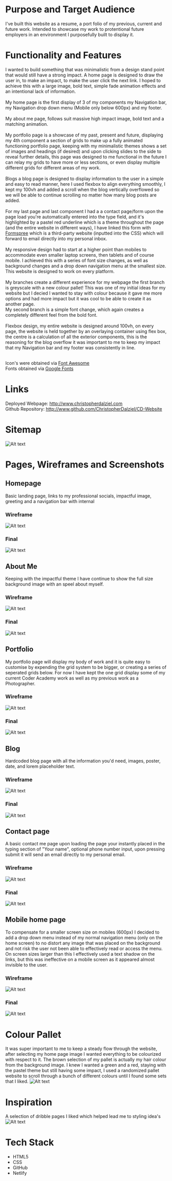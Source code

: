 # Purpose and Target Audience
I've built this website as a resume, a port folio of my previous, current and future work. Intended to showcase my work to protentional  future employers in an environment  I purposefully built to display it.  

# Functionality and Features
I wanted to build something that was minimalistic from a design stand point that would still have a strong impact. A home page is designed to draw the user in, to make an impact, to make the user click the next link. I hoped to achieve this with a large image, bold text, simple fade animation effects and an intentional lack of information. <br><br>
My home page is the first display of 3 of my components my Navigation bar, my Navigation drop down menu (Mobile only below 600px) and my footer. <br><br>
My about me page, follows suit massive high impact image, bold text and a matching animation.<br><br>
My portfolio page is a showcase of my past, present and future, displaying my 4th component a section of grids to make up a fully animated functioning portfolio page, keeping with my minimalistic themes shows a set of images and headings (if desired) and upon clicking slides to the side to reveal further details, this page was designed to me functional in the future I can relay my grids to have more or less sections, or even display multiple different grids for different areas of my work. <br><br>
Blogs a blog page is designed to display information to the user in a simple and easy to read manner, here I used flexbox to align everything smoothly, I kept my 100vh and added a scroll when the blog vertically overflowed so we will be able to continue scrolling no matter how many blog posts are added.<br><br>
For my last page and last component I had a a contact page/form upon the page load you're automatically entered into the type field, and it's highlighted by a pastel  red underline which is a theme throughout the page (and the entire website in different ways), I have linked this form with [Formspree](https://formspree.io) which is a third-party website (inputted into the CSS) which will forward to email directly into my personal inbox. <br><br>
My responsive design had to start at a higher point than mobiles to accommodate even smaller laptop screens, then tablets and of course mobile. I achieved this with a series of font size changes, as well as background changes and a drop down navigation menu at the smallest size. This website is designed to work on every platform.<br><br>
My branches create a different experience for my webpage the first branch is greyscale with a new colour pallet! This was one of my initial ideas for my website but I decied I wanted to stay with colour because it gave me more options and had more impact but it was cool to be able to create it as another page. <br>
My second branch is a simple font change, which again creates a completely different feel from the bold font.<br><br>
Flexbox design, my entire website is designed around 100vh, on every page, the website is held together by an overlaying container using flex box, the centre is a calculation of all the exterior components, this is the reasoning for the blog overflow it was important to me to keep my impact that my Navigation bar and my footer was consistently in line.<br><br>

Icon's were obtained via [Font Awesome](https://fontawesome.com/)<br>
Fonts obtained via [Google Fonts](https://fonts.google.com/)


# Links
Deployed Webpage: http://www.christopherdalziel.com
<br>
Github Repository: http://www.github.com/ChristopherDalziel/CD-Website

# Sitemap 
![Alt text](Docs/Sitemap-ChristopherDalziel.jpg "Optional Title")

# Pages, Wireframes and Screenshots

## Homepage
Basic landing page, links to my professional socials, impactful image, greeting and a navigation bar with internal<br>
### Wireframe
![Alt text](/Docs/home-page.png "Optional Title")
### Final
![Alt text](/Docs/home.png "Optional Title")

## About Me
Keeping with the impactful theme I have continue to show the full size background image with an speel about myself.<br>
### Wireframe
![Alt text](/Docs/about-me-page.png "Optional Title")
### Final
![Alt text](/Docs/about.png "Optional Title")

## Portfolio
My portfolio page will display my body of work and it is quite easy to customise by expending the grid system to be bigger, or creating a series of seperated grids below. For now I have kept the one grid display some of my current Coder Academy work as well as my previous work as a Photographer.<br>
### Wireframe
![Alt text](/Docs/portfolio-page.png "Optional Title")
### Final
![Alt text](/Docs/portfolio.png "Optional Title")

## Blog
Hardcoded blog page with all the information you'd need, images, poster, date, and lorem placeholder text.<br>
### Wireframe
![Alt text](/Docs/blog-page.png "Optional Title")
### Final
![Alt text](/Docs/blog.png "Optional Title")

## Contact page
A basic contact me page upon loading the page your instantly placed in the typing section of "Your name", optional phone number input, upon pressing submit it will send an email directly to my personal email.<br>
### Wireframe
![Alt text](/Docs/contact-page.png "Optional Title")
### Final
![Alt text](/Docs/contact.png "Optional Title")

## Mobile home page
To compensate for a smaller screen size on mobiles (600px) I decided to add a drop down menu instead of my normal navigation menu (only on the home screen) to no distort any image that was placed on the background and not risk the user not been able to effectively read or access the menu. On screen sizes larger than this I effectively used a text shadow on the links, but this was ineffective on a mobile screen as it appeared almost invisible to the user.

### Wireframe
![Alt text](/Docs/mobile-home-page.png "Optional Title")
### Final
![Alt text](/Docs/mobile-home.jpeg "Optional Title")

# Colour Pallet
It was super important to me to keep a steady flow through the website, after selecting my home page image I wanted everything to be colourized with respect to it. The brown selection of my pallet is actually my hair colour from the background image. I knew I wanted a green and a red, staying with the pastel theme but still having some impact, I used a randomized pallet website to scroll through a bunch of different colours until I found some sets that I liked.
![Alt text](/Docs/Colour_P.jpg "Optional Title")

# Inspiration
A selection of dribble pages I liked which helped lead me to styling idea's
![Alt text](/Docs/dribble-inspo.jpg "Optional Title")

# Tech Stack
- HTML5
- CSS
- GitHub
- Netlify